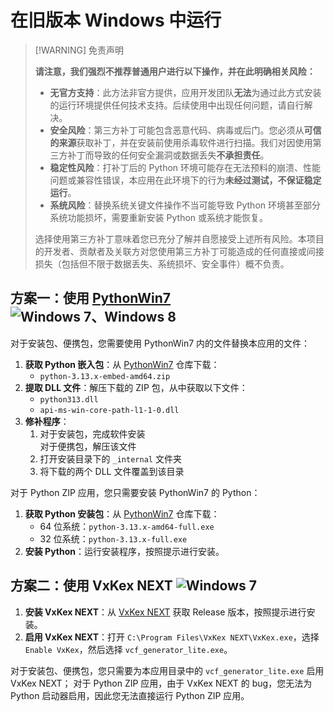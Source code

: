 # 在旧版本 Windows 中运行

> [!WARNING] 免责声明
>
> **请注意，我们强烈不推荐普通用户进行以下操作，并在此明确相关风险：**
>
> - **无官方支持**：此方法非官方提供，应用开发团队**无法**为通过此方式安装的运行环境提供任何技术支持。后续使用中出现任何问题，请自行解决。
> - **安全风险**：第三方补丁可能包含恶意代码、病毒或后门。您必须从**可信的来源**获取补丁，并在安装前使用杀毒软件进行扫描。我们对因使用第三方补丁而导致的任何安全漏洞或数据丢失**不承担责任**。
> - **稳定性风险**：打补丁后的 Python 环境可能存在无法预料的崩溃、性能问题或兼容性错误，本应用在此环境下的行为**未经过测试，不保证稳定运行**。
> - **系统风险**：替换系统关键文件操作不当可能导致 Python 环境甚至部分系统功能损坏，需要重新安装 Python 或系统才能恢复。
>
> 选择使用第三方补丁意味着您已充分了解并自愿接受上述所有风险。本项目的开发者、贡献者及关联方​​对您使用第三方补丁可能造成的任何直接或间接损失（包括但不限于数据丢失、系统损坏、安全事件）概不负责​​。

## 方案一：使用 [PythonWin7][PythonWin7RepositoryOnGithub] ![Windows 7、Windows 8](https://img.shields.io/badge/Windows_7、Windows_8-0078D4)

对于安装包、便携包，您需要使用 PythonWin7 内的文件替换本应用的文件：

1. **获取 Python 嵌入包**：从 [PythonWin7][PythonWin7RepositoryOnGithub] 仓库下载：
   - `python-3.13.x-embed-amd64.zip`
2. **提取 DLL 文件**：解压下载的 ZIP 包，从中获取以下文件：
   - `python313.dll`  
   - `api-ms-win-core-path-l1-1-0.dll`
3. **修补程序**：
   1. 对于安装包，完成软件安装\
      对于便携包，解压该文件
   2. 打开安装目录下的 `_internal` 文件夹
   3. 将下载的两个 DLL 文件覆盖到该目录

对于 Python ZIP 应用，您只需要安装 PythonWin7 的 Python：

1. **获取 Python 安装包**：从 [PythonWin7][PythonWin7RepositoryOnGithub] 仓库下载：
   - 64 位系统：`python-3.13.x-amd64-full.exe`
   - 32 位系统：`python-3.13.x-full.exe`
2. **安装 Python**：运行安装程序，按照提示进行安装。

## 方案二：使用 VxKex NEXT ![Windows 7](https://img.shields.io/badge/Windows_7-0078D4)

1. **安装 VxKex NEXT**：从 [VxKex NEXT][VxKexNEXTReleaseOnGithub] 获取 Release 版本，按照提示进行安装。
2. **启用 VxKex NEXT**：打开 `C:\Program Files\VxKex NEXT\VxKex.exe`，选择 `Enable VxKex`，然后选择 `vcf_generator_lite.exe`。

对于安装包、便携包，您只需要为本应用目录中的 `vcf_generator_lite.exe` 启用 VxKex NEXT；
对于 Python ZIP 应用，由于 VxKex NEXT 的 bug，您无法为 Python 启动器启用，因此您无法直接运行 Python ZIP 应用。

<!-- ## 方案三：使用 One-Core-API ![Windows XP](https://img.shields.io/badge/Windows_Server_2003、Windows_XP-0078D4)

该方法适用于 Windows Server 2003 RTM、SP1 和 SP2、Windows XP RTM、SP1、SP2 和 SP3 以及 Windows XP x64 SP1/SP2。 -->

[PythonWin7RepositoryOnGithub]: https://github.com/adang1345/PythonWin7
[VxKexNEXTReleaseOnGithub]: https://github.com/YuZhouRen86/VxKex-NEXT/releases/latest
